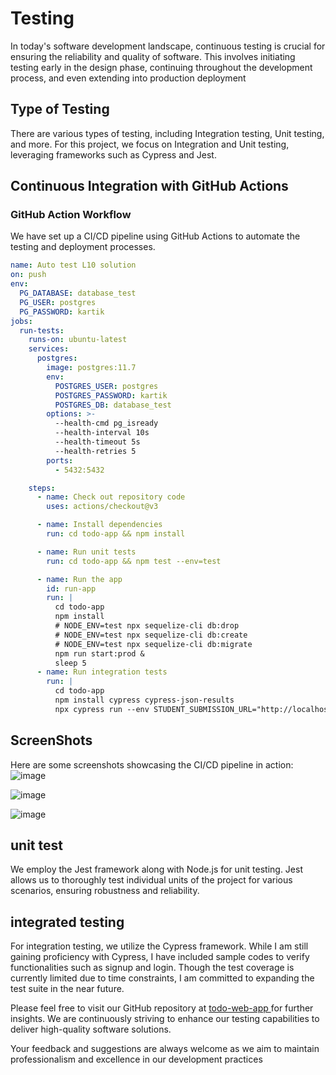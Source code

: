 # Testing 
In today's software development landscape, continuous testing is crucial for ensuring the reliability and quality of software. This involves initiating testing early in the design phase, continuing throughout the development process, and even extending into production deployment

## Type of Testing
There are various types of testing, including Integration testing, Unit testing, and more. For this project, we focus on Integration and Unit testing, leveraging frameworks such as Cypress and Jest.

## Continuous Integration with GitHub Actions
### GitHub Action Workflow
We have set up a CI/CD pipeline using GitHub Actions to automate the testing and deployment processes.
``` yaml
name: Auto test L10 solution
on: push
env:
  PG_DATABASE: database_test
  PG_USER: postgres
  PG_PASSWORD: kartik
jobs:
  run-tests:
    runs-on: ubuntu-latest
    services:
      postgres:
        image: postgres:11.7
        env:
          POSTGRES_USER: postgres
          POSTGRES_PASSWORD: kartik
          POSTGRES_DB: database_test
        options: >-
          --health-cmd pg_isready
          --health-interval 10s
          --health-timeout 5s
          --health-retries 5
        ports:
          - 5432:5432

    steps:
      - name: Check out repository code
        uses: actions/checkout@v3

      - name: Install dependencies
        run: cd todo-app && npm install

      - name: Run unit tests
        run: cd todo-app && npm test --env=test

      - name: Run the app
        id: run-app
        run: |
          cd todo-app
          npm install
          # NODE_ENV=test npx sequelize-cli db:drop
          # NODE_ENV=test npx sequelize-cli db:create
          # NODE_ENV=test npx sequelize-cli db:migrate
          npm run start:prod &
          sleep 5
      - name: Run integration tests
        run: |
          cd todo-app
          npm install cypress cypress-json-results
          npx cypress run --env STUDENT_SUBMISSION_URL="http://localhost:3000"
```
## ScreenShots
Here are some screenshots showcasing the CI/CD pipeline in action:
![image](https://github.com/KartikAgarwal977/wd401-l4/assets/101928227/f864a24e-b8b1-44eb-adc3-c412d652d52b)

![image](https://github.com/KartikAgarwal977/wd401-l4/assets/101928227/418af676-726c-4f65-9dbc-ff406cd0576f)

![image](https://github.com/KartikAgarwal977/wd401-l4/assets/101928227/0a19e1b4-cfa6-4538-8b62-db6461230292)



## unit test
We employ the Jest framework along with Node.js for unit testing. Jest allows us to thoroughly test individual units of the project for various scenarios, ensuring robustness and reliability.
## integrated testing
For integration testing, we utilize the Cypress framework. While I am still gaining proficiency with Cypress, I have included sample codes to verify functionalities such as signup and login. Though the test coverage is currently limited due to time constraints, I am committed to expanding the test suite in the near future.

Please feel free to visit our GitHub repository at <a href="https://github.com/KartikAgarwal977/todo-web-app">todo-web-app </a> for further insights. We are continuously striving to enhance our testing capabilities to deliver high-quality software solutions.

Your feedback and suggestions are always welcome as we aim to maintain professionalism and excellence in our development practices
